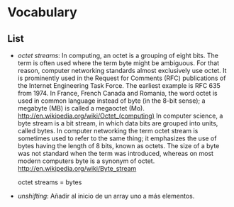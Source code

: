 Vocabulary
==========

## List

- *octet streams*:
  In computing, an octet is a grouping of eight bits. The term is often used where the term byte might be ambiguous. For that reason, computer networking standards almost exclusively use octet. It is prominently used in the Request for Comments (RFC) publications of the Internet Engineering Task Force. The earliest example is RFC 635 from 1974. In France, French Canada and Romania, the word octet is used in common language instead of byte (in the 8-bit sense); a megabyte (MB) is called a megaoctet (Mo). http://en.wikipedia.org/wiki/Octet_(computing)
  In computer science, a byte stream is a bit stream, in which data bits are grouped into units, called bytes. In computer networking the term octet stream is sometimes used to refer to the same thing; it emphasizes the use of bytes having the length of 8 bits, known as octets. The size of a byte was not standard when the term was introduced, whereas on most modern computers byte is a synonym of octet. http://en.wikipedia.org/wiki/Byte_stream

  octet streams = bytes

- *unshifting*:
  Añadir al inicio de un array uno a más elementos.